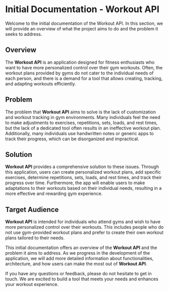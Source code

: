 # Initial Documentation - Workout API

Welcome to the initial documentation of the Workout API. In this section, we will provide an overview of what the project aims to do and the problem it seeks to address.

## Overview

The **Workout API** is an application designed for fitness enthusiasts who want to have more personalized control over their gym workouts. Often, the workout plans provided by gyms do not cater to the individual needs of each person, and there is a demand for a tool that allows creating, tracking, and adapting workouts efficiently.

## Problem

The problem that **Workout API** aims to solve is the lack of customization and workout tracking in gym environments. Many individuals feel the need to make adjustments to exercises, repetitions, sets, loads, and rest times, but the lack of a dedicated tool often results in an ineffective workout plan. Additionally, many individuals use handwritten notes or generic apps to track their progress, which can be disorganized and impractical.

## Solution

**Workout API** provides a comprehensive solution to these issues. Through this application, users can create personalized workout plans, add specific exercises, determine repetitions, sets, loads, and rest times, and track their progress over time. Furthermore, the app will enable users to make adaptations to their workouts based on their individual needs, resulting in a more effective and rewarding gym experience.

## Target Audience

**Workout API** is intended for individuals who attend gyms and wish to have more personalized control over their workouts. This includes people who do not use gym-provided workout plans and prefer to create their own workout plans tailored to their needs.

This initial documentation offers an overview of the **Workout API** and the problem it aims to address. As we progress in the development of the application, we will add more detailed information about functionalities, architecture, and how users can make the most out of **Workout API**.

If you have any questions or feedback, please do not hesitate to get in touch. We are excited to build a tool that meets your needs and enhances your workout experience.
